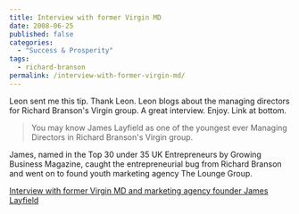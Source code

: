 ```yaml
---
title: Interview with former Virgin MD
date: 2008-06-25
published: false
categories:
  - "Success & Prosperity"
tags:
  - richard-branson
permalink: /interview-with-former-virgin-md/
---
```

Leon sent me this tip. Thank Leon. Leon blogs about the managing directors for Richard Branson's Virgin group. A great interview. Enjoy. Link at bottom.

>You may know James Layfield as one of the youngest ever Managing Directors in Richard Branson's Virgin group.

James, named in the Top 30 under 35 UK Entrepreneurs by Growing Business Magazine, caught the entrepreneurial bug from Richard Branson and went on to found youth marketing agency The Lounge Group.

[Interview with former Virgin MD and marketing agency founder James Layfield](http://www.leonbaileygreen.com/index.php/site/permalink/interview_virgin_marketing_lounge_group_james_layfield/)
